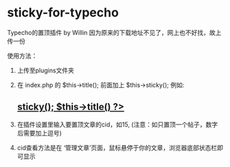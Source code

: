 # sticky-for-typecho
Typecho的置顶插件 by Willin
因为原来的下载地址不见了，网上也不好找，故上传一份

使用方法：
1. 上传至plugins文件夹
2. 在 index.php 的 $this->title(); 前面加上 $this->sticky(); 
例如: 

    <h2 class="title"><a href="<?php $this->permalink() ?>"><?php $this->sticky(); $this->title() ?></a></h2>

3. 在插件设置里输入要置顶文章的cid，如15, (注意：如只置顶一个帖子，数字后需要加上逗号)
4. cid查看方法是在 ‘管理文章’页面，鼠标悬停于你的文章，浏览器底部状态栏即可显示

